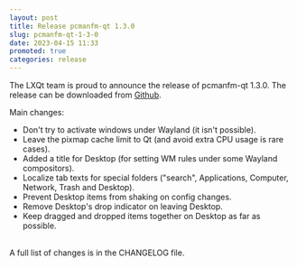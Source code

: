 ```yaml
---
layout: post
title: Release pcmanfm-qt 1.3.0
slug: pcmanfm-qt-1-3-0
date: 2023-04-15 11:33
promoted: true
categories: release
---
```

The LXQt team is proud to announce the release of pcmanfm-qt 1.3.0.
The release can be downloaded from [Github](https://github.com/lxqt/pcmanfm-qt/releases).

Main changes:

 * Don't try to activate windows under Wayland (it isn't possible).
 * Leave the pixmap cache limit to Qt (and avoid extra CPU usage is rare cases).
 * Added a title for Desktop (for setting WM rules under some Wayland compositors).
 * Localize tab texts for special folders ("search", Applications, Computer, Network, Trash and Desktop).
 * Prevent Desktop items from shaking on config changes.
 * Remove Desktop's drop indicator on leaving Desktop.
 * Keep dragged and dropped items together on Desktop as far as possible.

<br/>
A full list of changes is in the CHANGELOG file.
<br/>
